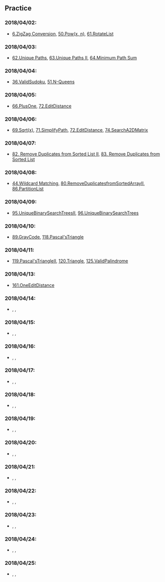 ## Practice

### 2018/04/02:
* [6.ZigZag Conversion](6.ZigZagConversion.md), [50.Pow(x, n)](50.Pow(x,n).md),  [61.RotateList](61.RotateList.md)


### 2018/04/03:
* [62.Unique Paths](62.UniquePaths.md), [63.Unique Paths II](63.UniquePathsII.md), [64.Minimum Path Sum](64.MinimumPathSum.md)


### 2018/04/04:
* [36.ValidSudoku](36.ValidSudoku.md), [51.N-Queens](51.N-Queens.md)

### 2018/04/05:
* [66.PlusOne](66.PlusOne.md), [72.EditDistance](72.EditDistance.md)

### 2018/04/06:
* [69.Sqrt(x)](69.Sqrt(x).md), [71.SimplifyPath](71.SimplifyPath.md), [72.EditDistance](72.EditDistance.md), [74.SearchA2DMatrix](74.SearchA2DMatrix.md)

### 2018/04/07:
* [82. Remove Duplicates from Sorted List II](82.RemoveDuplicatesfromSortedListII.md), [83. Remove Duplicates from Sorted List](83.RemoveDuplicatesfromSortedList.md)

### 2018/04/08:
* [44.Wildcard Matching](44.WildcardMatching.md), [80.RemoveDuplicatesfromSortedArrayII](80.RemoveDuplicatesfromSortedArrayII.md), [86.PartitionList](86.PartitionList.md)

### 2018/04/09:
* [95.UniqueBinarySearchTreesII](95.UniqueBinarySearchTreesII.md), [96.UniqueBinarySearchTrees](96.UniqueBinarySearchTrees.md)

### 2018/04/10:
* [89.GrayCode](89.GrayCode.md), [118.Pascal'sTriangle](118.Pascal'sTriangle.md)

### 2018/04/11:
* [119.Pascal'sTriangleII](119.Pascal'sTriangleII.md), [120.Triangle](120.Triangle.md), [125.ValidPalindrome](125.ValidPalindrome.md)

### 2018/04/13:
* [161.OneEditDistance](161.OneEditDistance.md)

### 2018/04/14:
* [](), [](), []()

### 2018/04/15:
* [](), [](), []()

### 2018/04/16:
* [](), [](), []()

### 2018/04/17:
* [](), [](), []()

### 2018/04/18:
* [](), [](), []()

### 2018/04/19:
* [](), [](), []()

### 2018/04/20:
* [](), [](), []()

### 2018/04/21:
* [](), [](), []()

### 2018/04/22:
* [](), [](), []()

### 2018/04/23:
* [](), [](), []()

### 2018/04/24:
* [](), [](), []()

### 2018/04/25:
* [](), [](), []()
